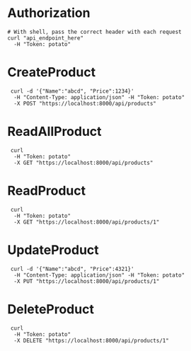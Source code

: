 
# Authorization
```shell
# With shell, pass the correct header with each request
curl "api_endpoint_here"
  -H "Token: potato"
```

# CreateProduct
```shell
 curl -d '{"Name":"abcd", "Price":1234}' 
  -H "Content-Type: application/json" -H "Token: potato" 
  -X POST "https://localhost:8000/api/products"
```

# ReadAllProduct
```shell
 curl 
  -H "Token: potato" 
  -X GET "https://localhost:8000/api/products"
```

# ReadProduct
```shell
 curl 
  -H "Token: potato" 
  -X GET "https://localhost:8000/api/products/1"
```

# UpdateProduct
```shell
 curl -d '{"Name":"abcd", "Price":4321}' 
  -H "Content-Type: application/json" -H "Token: potato" 
  -X PUT "https://localhost:8000/api/products/1"
```

# DeleteProduct
```shell
 curl 
  -H "Token: potato" 
  -X DELETE "https://localhost:8000/api/products/1"
```




